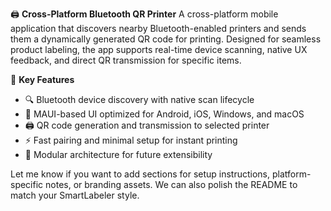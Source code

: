 🖨️ **Cross-Platform Bluetooth QR Printer**
A cross-platform mobile application that discovers nearby Bluetooth-enabled printers and sends them a dynamically generated QR code for printing. Designed for seamless product labeling, the app supports real-time device scanning, native UX feedback, and direct QR transmission for specific items.

🔧 **Key Features**
- 🔍 Bluetooth device discovery with native scan lifecycle
- 📱 MAUI-based UI optimized for Android, iOS, Windows, and macOS
- 🖨️ QR code generation and transmission to selected printer
- ⚡ Fast pairing and minimal setup for instant printing
- 🧩 Modular architecture for future extensibility

Let me know if you want to add sections for setup instructions, platform-specific notes, or branding assets. We can also polish the README to match your SmartLabeler style.
